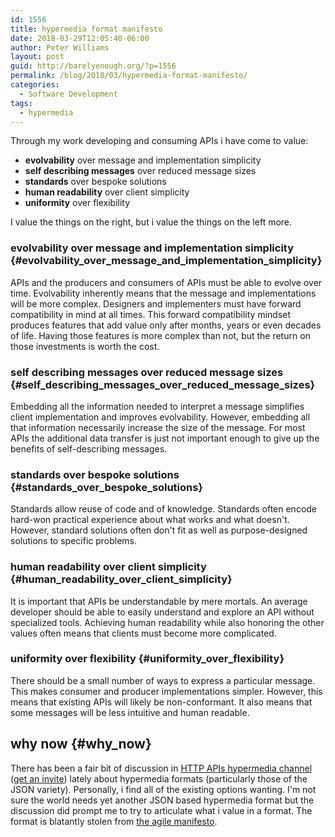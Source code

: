 ```yaml
---
id: 1556
title: hypermedia format manifesto
date: 2018-03-29T12:05:40-06:00
author: Peter Williams
layout: post
guid: http://barelyenough.org/?p=1556
permalink: /blog/2018/03/hypermedia-format-manifesto/
categories:
  - Software Development
tags:
  - hypermedia
---
```

Through my work developing and consuming APIs i have come to value:

  * **evolvability** over message and implementation simplicity
  * **self describing messages** over reduced message sizes
  * **standards** over bespoke solutions
  * **human readability** over client simplicity
  * **uniformity** over flexibility

I value the things on the right, but i value the things on the left more.

### evolvability over message and implementation simplicity {#evolvability_over_message_and_implementation_simplicity}

APIs and the producers and consumers of APIs must be able to evolve over time. Evolvability inherently means that the message and implementations will be more complex. Designers and implementers must have forward compatibility in mind at all times. This forward compatibility mindset produces features that add value only after months, years or even decades of life. Having those features is more complex than not, but the return on those investments is worth the cost.

### self describing messages over reduced message sizes {#self_describing_messages_over_reduced_message_sizes}

Embedding all the information needed to interpret a message simplifies client implementation and improves evolvability. However, embedding all that information necessarily increase the size of the message. For most APIs the additional data transfer is just not important enough to give up the benefits of self-describing messages.

### standards over bespoke solutions {#standards_over_bespoke_solutions}

Standards allow reuse of code and of knowledge. Standards often encode hard-won practical experience about what works and what doesn't. However, standard solutions often don't fit as well as purpose-designed solutions to specific problems.

### human readability over client simplicity {#human_readability_over_client_simplicity}

It is important that APIs be understandable by mere mortals. An average developer should be able to easily understand and explore an API without specialized tools. Achieving human readability while also honoring the other values often means that clients must become more complicated.

### uniformity over flexibility {#uniformity_over_flexibility}

There should be a small number of ways to express a particular message. This makes consumer and producer implementations simpler. However, this means that existing APIs will likely be non-conformant. It also means that some messages will be less intuitive and human readable.

## why now {#why_now}

There has been a fair bit of discussion in [HTTP APIs hypermedia channel](https://httpapis.slack.com/messages/C1JQJUF2T) ([get an invite](http://slack.httpapis.com/)) lately about hypermedia formats (particularly those of the JSON variety). Personally, i find all of the existing options wanting. I'm not sure the world needs yet another JSON based hypermedia format but the discussion did prompt me to try to articulate what i value in a format. The format is blatantly stolen from [the agile manifesto](http://agilemanifesto.org/).
